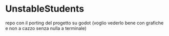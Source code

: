 # UnstableStudents
repo con il porting del progetto su godot (voglio vederlo bene con grafiche e non a cazzo senza nulla a terminale)
